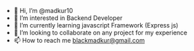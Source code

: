- 👋 Hi, I’m @madkur10
- 👀 I’m interested in Backend Developer
- 🌱 I’m currently learning javascript Framework (Express js)
- 💞️ I’m looking to collaborate on any project for my experience
- 📫 How to reach me blackmadkur@gmail.com

<!---
madkur10/madkur10 is a ✨ special ✨ repository because its `README.md` (this file) appears on your GitHub profile.
You can click the Preview link to take a look at your changes.
--->
